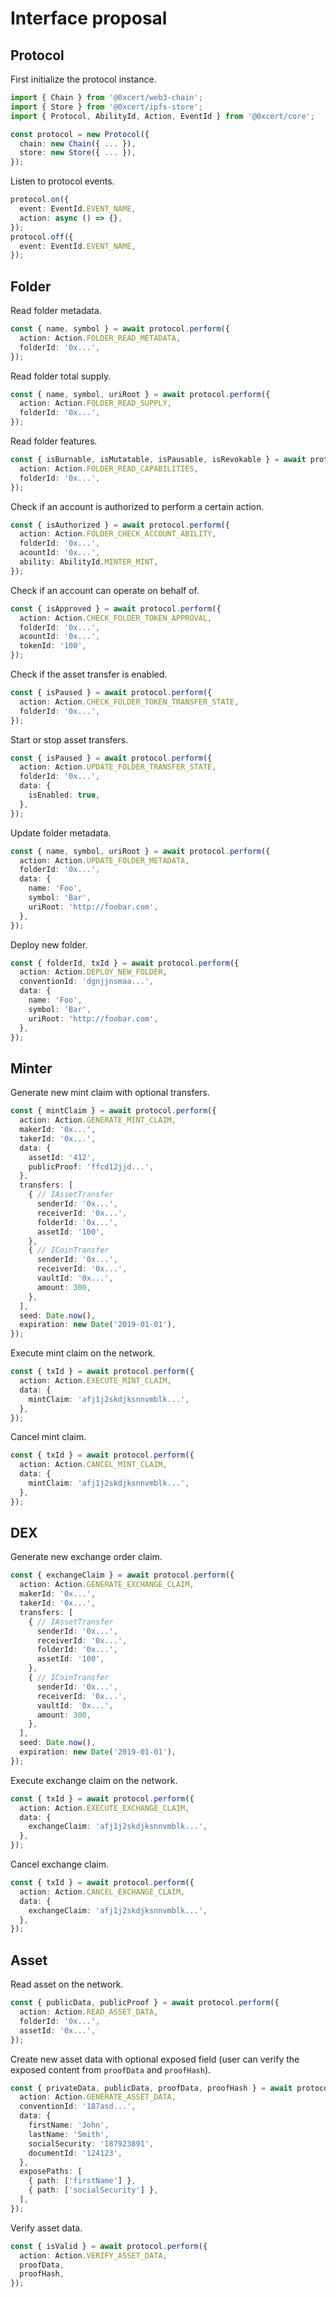 # Interface proposal

## Protocol

First initialize the protocol instance.

```ts
import { Chain } from '@0xcert/web3-chain';
import { Store } from '@0xcert/ipfs-store';
import { Protocol, AbilityId, Action, EventId } from '@0xcert/core';

const protocol = new Protocol({
  chain: new Chain({ ... }),
  store: new Store({ ... }),
});
```

Listen to protocol events.

```ts
protocol.on({
  event: EventId.EVENT_NAME,
  action: async () => {},
});
protocol.off({
  event: EventId.EVENT_NAME,
});
```

## Folder 

Read folder metadata.

```ts
const { name, symbol } = await protocol.perform({
  action: Action.FOLDER_READ_METADATA,
  folderId: '0x...',
});
```

Read folder total supply.

```ts
const { name, symbol, uriRoot } = await protocol.perform({
  action: Action.FOLDER_READ_SUPPLY,
  folderId: '0x...',
});
```

Read folder features.

```ts
const { isBurnable, isMutatable, isPausable, isRevokable } = await protocol.perform({
  action: Action.FOLDER_READ_CAPABILITIES,
  folderId: '0x...',
});
```








Check if an account is authorized to perform a certain action.

```ts
const { isAuthorized } = await protocol.perform({
  action: Action.FOLDER_CHECK_ACCOUNT_ABILITY,
  folderId: '0x...',
  acountId: '0x...',
  ability: AbilityId.MINTER_MINT,
});
```

Check if an account can operate on behalf of.

```ts
const { isApproved } = await protocol.perform({
  action: Action.CHECK_FOLDER_TOKEN_APPROVAL,
  folderId: '0x...',
  acountId: '0x...',
  tokenId: '100',
});
```

Check if the asset transfer is enabled.

```ts
const { isPaused } = await protocol.perform({
  action: Action.CHECK_FOLDER_TOKEN_TRANSFER_STATE,
  folderId: '0x...',
});
```

Start or stop asset transfers.

```ts
const { isPaused } = await protocol.perform({
  action: Action.UPDATE_FOLDER_TRANSFER_STATE,
  folderId: '0x...',
  data: {
    isEnabled: true,
  },
});
```

Update folder metadata.

```ts
const { name, symbol, uriRoot } = await protocol.perform({
  action: Action.UPDATE_FOLDER_METADATA,
  folderId: '0x...',
  data: {
    name: 'Foo',
    symbol: 'Bar',
    uriRoot: 'http://foobar.com',
  },
});
```

Deploy new folder.

```ts
const { folderId, txId } = await protocol.perform({
  action: Action.DEPLOY_NEW_FOLDER,
  conventionId: 'dgnjjnsmaa...',
  data: {
    name: 'Foo',
    symbol: 'Bar',
    uriRoot: 'http://foobar.com',
  },
});
```

## Minter

Generate new mint claim with optional transfers.

```ts
const { mintClaim } = await protocol.perform({
  action: Action.GENERATE_MINT_CLAIM,
  makerId: '0x...',
  takerId: '0x...',
  data: {
    assetId: '412',
    publicProof: 'ffcd12jjd...',
  },
  transfers: [
    { // IAssetTransfer
      senderId: '0x...',
      receiverId: '0x...',
      folderId: '0x...',
      assetId: '100',
    },
    { // ICoinTransfer
      senderId: '0x...',
      receiverId: '0x...',
      vaultId: '0x...',
      amount: 300,
    },
  ],
  seed: Date.now(),
  expiration: new Date('2019-01-01'),
});
```

Execute mint claim on the network.

```ts
const { txId } = await protocol.perform({
  action: Action.EXECUTE_MINT_CLAIM,
  data: {
    mintClaim: 'afj1j2skdjksnnvmblk...',
  },
});
```

Cancel mint claim.

```ts
const { txId } = await protocol.perform({
  action: Action.CANCEL_MINT_CLAIM,
  data: {
    mintClaim: 'afj1j2skdjksnnvmblk...',
  },
});
```

## DEX

Generate new exchange order claim.

```ts
const { exchangeClaim } = await protocol.perform({
  action: Action.GENERATE_EXCHANGE_CLAIM,
  makerId: '0x...',
  takerId: '0x...',
  transfers: [
    { // IAssetTransfer
      senderId: '0x...',
      receiverId: '0x...',
      folderId: '0x...',
      assetId: '100',
    },
    { // ICoinTransfer
      senderId: '0x...',
      receiverId: '0x...',
      vaultId: '0x...',
      amount: 300,
    },
  ],
  seed: Date.now(),
  expiration: new Date('2019-01-01'),
});
```

Execute exchange claim on the network.

```ts
const { txId } = await protocol.perform({
  action: Action.EXECUTE_EXCHANGE_CLAIM,
  data: {
    exchangeClaim: 'afj1j2skdjksnnvmblk...',
  },
});
```

Cancel exchange claim.

```ts
const { txId } = await protocol.perform({
  action: Action.CANCEL_EXCHANGE_CLAIM,
  data: {
    exchangeClaim: 'afj1j2skdjksnnvmblk...',
  },
});
```

## Asset

Read asset on the network.

```ts
const { publicData, publicProof } = await protocol.perform({
  action: Action.READ_ASSET_DATA,
  folderId: '0x...',
  assetId: '0x...',
});
```

Create new asset data with optional exposed field (user can verify the exposed content from `proofData` and `proofHash`).

```ts
const { privateData, publicData, proofData, proofHash } = await protocol.perform({
  action: Action.GENERATE_ASSET_DATA,
  conventionId: '187asd...',
  data: {
    firstName: 'John',
    lastName: 'Smith',
    socialSecurity: '187923891',
    documentId: '124123',
  },
  exposePaths: [
    { path: ['firstName'] },
    { path: ['socialSecurity'] },
  ],
});
```

Verify asset data.

```ts
const { isValid } = await protocol.perform({
  action: Action.VERIFY_ASSET_DATA,
  proofData,
  proofHash,
});
```
